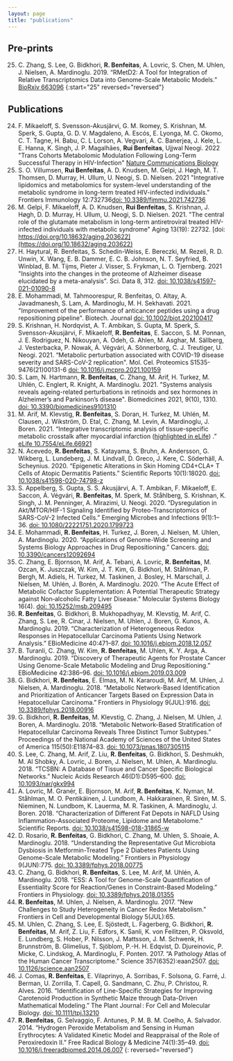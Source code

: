 ```yaml
---
layout: page
title: "publications"
---
```


## Pre-prints
25. C. Zhang, S. Lee, G. Bidkhori, **R. Benfeitas**, A. Lovric, S. Chen, M. Uhlen, J. Nielsen, A. Mardinoglu. 2019. “RMetD2: A Tool for Integration of Relative Transcriptomics Data into Genome-Scale Metabolic Models.” [BioRxiv 663096](https://www.biorxiv.org/content/10.1101/663096v1.full)
{:start="25" reversed="reversed"}

## Publications
24. F. Mikaeloff, S. Svensson-Akusjärvi, G. M. Ikomey, S. Krishnan, M. Sperk, S. Gupta, G. D. V. Magdaleno, A. Escós, E. Lyonga, M. C. Okomo, C. T. Tagne, H. Babu, C. L Lorson, A. Vegvari, A. C. Banerjea, J. Kele, L. E. Hanna, K. Singh, J. P. Magalhães, **Rui Benfeitas**, Ujjwal Neogi. 2022 "Trans Cohorts Metabolomic Modulation Following Long-Term Successful Therapy in HIV-Infection" [Nature Communications Biology](https://www.nature.com/articles/s42003-021-02985-3.pdf)
23. S. O. Villumsen, **Rui Benfeitas**, A. D. Knudsen, M. Gelpi, J. Høgh, M. T. Thomsen, D. Murray, H. Ullum, U. Neogi, S. D. Nielsen. 2021 "Integrative lipidomics and metabolomics for system-level understanding of the metabolic syndrome in long-term treated HIV-infected individuals." Frontiers Immunology 12:732736[doi: 10.3389/fimmu.2021.742736](https://dx.doi.org/10.3389%2Ffimmu.2021.742736)
22. M. Gelpi, F. Mikaeloff, A. D. Knudsen, **Rui Benfeitas**, S. Krishnan, J. Høgh, D. D. Murray, H. Ullum, U. Neogi, S. D. Nielsen. 2021. "The central role of the glutamate metabolism in long-term antiretroviral treated HIV-infected individuals with metabolic syndrome" Aging 13(19): 22732. [doi: https://doi.org/10.18632/aging.203622](https://doi.org/10.18632/aging.203622)
21. H. Haytural, R. Benfeitas, S. Schedin-Weiss, E. Bereczki, M. Rezeli, R. D. Unwin, X. Wang, E. B. Dammer, E. C. B. Johnson, N. T. Seyfried, B. Winblad, B. M. Tijms, Pieter J. Visser, S. Frykman, L. O. Tjernberg. 2021 "Insights into the changes in the proteome of Alzheimer disease elucidated by a meta-analysis". Sci. Data 8, 312. [doi: 10.1038/s41597-021-01090-8](https://doi.org/10.1038/s41597-021-01090-8)
20. E. Mohammadi, M. Tahmoorespur, R. Benfeitas, O. Altay, A. Javadmanesh, S. Lam, A. Mardinoglu, M. H. Sekhavati. 2021. "Improvement of the performance of anticancer peptides using a drug repositioning pipeline". Biotech. Journal [doi: 10.1002/biot.202100417](https://doi.org/10.1002/biot.202100417)
19. S. Krishnan, H. Nordqvist, A. T. Ambikan, S. Gupta, M. Sperk, S. Svensson-Akusjärvi, F. Mikaeloff, **R. Benfeitas**, E. Saccon, S. M. Ponnan, J. E. Rodriguez, N. Nikouyan, A. Odeh, G. Ahlen, M. Asghar, M. Sällberg, J. Vesterbacka, P. Nowak, Á. Végvári, A. Sönnerborg, C. J. Treutiger, U. Neogi. 2021. “Metabolic perturbation associated with COVID-19 disease severity and SARS-CoV-2 replication". Mol. Cel. Proteomics S1535-9476(21)00131-6 [doi: 10.1016/j.mcpro.2021.100159](https://doi.org/10.1016/j.mcpro.2021.100159)
18. S. Lam, N. Hartmann, **R. Benfeitas**, C. Zhang, M. Arif, H. Turkez, M. Uhlén, C. Englert, R. Knight, A. Mardinoglu. 2021. "Systems analysis reveals ageing-related perturbations in retinoids and sex hormones in Alzheimer’s and Parkinson’s disease". Biomedicines 2021, 9(10), 1310. [doi: 10.3390/biomedicines9101310](https://www.mdpi.com/2227-9059/9/10/1310)
17. M. Arif, M. Klevstig, **R. Benfeitas**, S. Doran, H. Turkez, M. Uhlén, M. Clausen, J. Wikström, D. Etal, C. Zhang, M. Levin, A. Mardinoglu, J. Boren. 2021. “Integrative transcriptomic analysis of tissue-specific metabolic crosstalk after myocardial infarction ([highlighted in eLife](https://elifesciences.org/articles/69863))
.” [eLife 10.7554/eLife.66921](https://elifesciences.org/articles/66921)
16. N. Acevedo, **R. Benfeitas**, S. Katayama, S. Bruhn, A. Andersson, G. Wikberg, L. Lundeberg, J. M. Lindvall, D. Greco, J. Kere, C. Söderhäll, A. Scheynius. 2020. “Epigenetic Alterations in Skin Homing CD4+CLA+ T Cells of Atopic Dermatitis Patients.” Scientific Reports 10(1):18020. [doi: 10.1038/s41598-020-74798-z](https://doi.org/10.1038/s41598-020-74798-z)
15. S. Appelberg, S. Gupta, S. S. Akusjärvi, A. T. Ambikan, F. Mikaeloff, E. Saccon, Á. Végvári, **R. Benfeitas**, M. Sperk, M. Ståhlberg, S. Krishnan, K. Singh, J. M. Penninger, A. Mirazimi, U. Neogi. 2020. “Dysregulation in Akt/MTOR/HIF-1 Signaling Identified by Proteo-Transcriptomics of SARS-CoV-2 Infected Cells.” Emerging Microbes and Infections 9(1):1–36. [doi: 10.1080/22221751.2020.1799723](https://doi.org/10.1080/22221751.2020.1799723)
14. E. Mohammadi, **R. Benfeitas**, H. Turkez, J. Boren, J. Nielsen, M. Uhlen, A. Mardinoglu. 2020. “Applications of Genome-Wide Screening and Systems Biology Approaches in Drug Repositioning.” Cancers. [doi: 10.3390/cancers12092694](https://doi.org/10.3390/cancers12092694)
13. C. Zhang, E. Bjornson, M. Arif, A. Tebani, A. Lovric, **R. Benfeitas**, M. Ozcan, K. Juszczak, W. Kim, J. T. Kim, G. Bidkhori, M. Ståhlman, P. Bergh, M. Adiels, H. Turkez, M. Taskinen, J. Bosley, H. Marschall, J. Nielsen, M. Uhlén, J. Borén, A. Mardinoglu. 2020. “The Acute Effect of Metabolic Cofactor Supplementation: A Potential Therapeutic Strategy against Non‐alcoholic Fatty Liver Disease.” Molecular Systems Biology 16(4). [doi: 10.15252/msb.209495](https://doi.org/10.15252/msb.209495)
12. **R. Benfeitas**, G. Bidkhori, B. Mukhopadhyay, M. Klevstig, M. Arif, C. Zhang, S. Lee, R. Cinar, J. Nielsen, M. Uhlen, J. Boren, G. Kunos, A. Mardinoglu. 2019. “Characterization of Heterogeneous Redox Responses in Hepatocellular Carcinoma Patients Using Network Analysis.” EBioMedicine 40:471–87. [doi: 10.1016/j.ebiom.2018.12.057](https://doi.org/10.1016/j.ebiom.2018.12.057)
11. B. Turanli, C. Zhang, W. Kim, **R. Benfeitas**, M. Uhlen, K. Y. Arga, A. Mardinoglu. 2019. “Discovery of Therapeutic Agents for Prostate Cancer Using Genome-Scale Metabolic Modeling and Drug Repositioning.” EBioMedicine 42:386–96. [doi: 10.1016/j.ebiom.2019.03.009](https://doi.org/10.1016/j.ebiom.2019.03.009)
10. G. Bidkhori, **R. Benfeitas**, E. Elmas, M. N. Kararoudi, M. Arif, M. Uhlen, J. Nielsen, A. Mardinoglu. 2018. “Metabolic Network-Based Identification and Prioritization of Anticancer Targets Based on Expression Data in Hepatocellular Carcinoma.” Frontiers in Physiology 9(JUL):916. [doi: 10.3389/fphys.2018.00916](https://doi.org/10.3389/fphys.2018.00916)
9. G. Bidkhori, **R. Benfeitas**, M. Klevstig, C. Zhang, J. Nielsen, M. Uhlen, J. Boren, A. Mardinoglu. 2018. “Metabolic Network-Based Stratification of Hepatocellular Carcinoma Reveals Three Distinct Tumor Subtypes.” Proceedings of the National Academy of Sciences of the United States of America 115(50):E11874–83. [doi: 10.1073/pnas.1807305115](https://doi.org/10.1073/pnas.1807305115)
8. S. Lee, C. Zhang, M. Arif, Z. Liu, **R. Benfeitas**, G. Bidkhori, S. Deshmukh, M. Al Shobky, A. Lovric, J. Boren, J. Nielsen, M. Uhlen, A. Mardinoglu. 2018. “TCSBN: A Database of Tissue and Cancer Specific Biological Networks.” Nucleic Acids Research 46(D1):D595–600. [doi: 10.1093/nar/gkx994](https://doi.org/10.1093/nar/gkx994)
7. A. Lovric, M. Granér, E. Bjornson, M. Arif, **R. Benfeitas**, K. Nyman, M. Ståhlman, M. O. Pentikäinen, J. Lundbom, A. Hakkarainen, R. Sirén, M. S. Nieminen, N. Lundbom, K. Lauerma, M. R. Taskinen, A. Mardinoglu, J. Boren. 2018. “Characterization of Different Fat Depots in NAFLD Using Inflammation-Associated Proteome, Lipidome and Metabolome.” Scientific Reports. [doi: 10.1038/s41598-018-31865-w](https://doi.org/10.1038/s41598-018-31865-w)
6. D. Rosario, **R. Benfeitas**, G. Bidkhori, C. Zhang, M. Uhlen, S. Shoaie, A. Mardinoglu. 2018. “Understanding the Representative Gut Microbiota Dysbiosis in Metformin-Treated Type 2 Diabetes Patients Using Genome-Scale Metabolic Modeling.” Frontiers in Physiology 9(JUN):775. [doi: 10.3389/fphys.2018.00775](https://doi.org/10.3389/fphys.2018.00775)
5. C. Zhang, G. Bidkhori, **R. Benfeitas**, S. Lee, M. Arif, M. Uhlén, A. Mardinoglu. 2018. “ESS: A Tool for Genome-Scale Quantification of Essentiality Score for Reaction/Genes in Constraint-Based Modeling.” Frontiers in Physiology. [doi: 10.3389/fphys.2018.01355](https://doi.org/10.3389/fphys.2018.01355)
4. **R. Benfeitas**, M. Uhlen, J. Nielsen, A. Mardinoglu. 2017. “New Challenges to Study Heterogeneity in Cancer Redox Metabolism.” Frontiers in Cell and Developmental Biology 5(JUL):65.
3. M. Uhlen, C. Zhang, S. Lee, E. Sjöstedt, L. Fagerberg, G. Bidkhori, **R. Benfeitas**, M. Arif, Z. Liu, F. Edfors, K. Sanli, K. von Feilitzen, P. Oksvold, E. Lundberg, S. Hober, P. Nilsson, J. Mattsson, J. M. Schwenk, H. Brunnström, B. Glimelius, T. Sjöblom, P.-H. H. Edqvist, D. Djureinovic, P. Micke, C. Lindskog, A. Mardinoglu, F. Ponten. 2017. “A Pathology Atlas of the Human Cancer Transcriptome.” Science 357(6352):eaan2507. [doi: 10.1126/science.aan2507](https://doi.org/10.1126/science.aan2507)
2. J. Comas, **R. Benfeitas**, E. Vilaprinyo, A. Sorribas, F. Solsona, G. Farré, J. Berman, U. Zorrilla, T. Capell, G. Sandmann, C. Zhu, P. Christou, R. Alves. 2016. “Identification of Line-Specific Strategies for Improving Carotenoid Production in Synthetic Maize through Data-Driven Mathematical Modeling.” The Plant Journal : For Cell and Molecular Biology. [doi: 10.1111/tpj.13210](https://doi.org/10.1111/tpj.13210)
1. **R. Benfeitas**, G. Selvaggio, F. Antunes, P. M. B. M. Coelho, A. Salvador. 2014. “Hydrogen Peroxide Metabolism and Sensing in Human Erythrocytes: A Validated Kinetic Model and Reappraisal of the Role of Peroxiredoxin II.” Free Radical Biology & Medicine 74(1):35–49. [doi: 10.1016/j.freeradbiomed.2014.06.007](https://doi.org/10.1016/j.freeradbiomed.2014.06.007)
{: reversed="reversed"}
